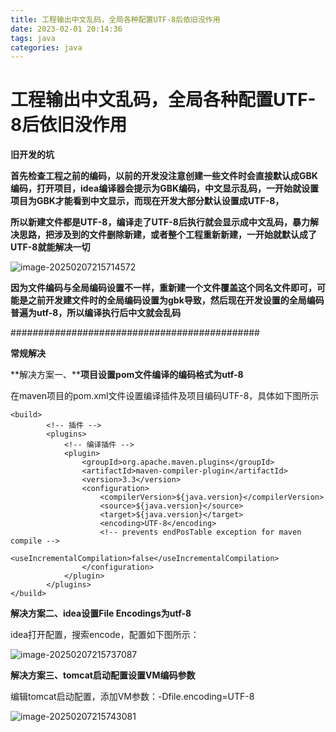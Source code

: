 ```yaml
---
title: 工程输出中文乱码，全局各种配置UTF-8后依旧没作用
date: 2023-02-01 20:14:36
tags: java
categories: java
---
```


# 工程输出中文乱码，全局各种配置UTF-8后依旧没作用

<!-- more -->

**旧开发的坑**

**首先检查工程之前的编码，以前的开发没注意创建一些文件时会直接默认成GBK编码，打开项目，idea编译器会提示为GBK编码，中文显示乱码，一开始就设置项目为GBK才能看到中文显示，而现在开发大部分默认设置成UTF-8，**

**所以新建文件都是UTF-8，编译走了UTF-8后执行就会显示成中文乱码，暴力解决思路，把涉及到的文件删除新建，或者整个工程重新新建，一开始就默认成了UTF-8就能解决一切**

![image-20250207215714572](C:\Users\JIA\AppData\Roaming\Typora\typora-user-images\image-20250207215714572.png)

**因为文件编码与全局编码设置不一样，重新建一个文件覆盖这个同名文件即可，可能是之前开发建文件时的全局编码设置为gbk导致，然后现在开发设置的全局编码普遍为utf-8，所以编译执行后中文就会乱码**

#############################################

**常规解决**

**解决方案一、****项目设置pom文件编译的编码格式为utf-8**

在maven项目的pom.xml文件设置编译插件及项目编码<encoding>UTF-8</encoding>，具体如下图所示

```
<build>
        <!-- 插件 -->
        <plugins>
            <!-- 编译插件 -->
            <plugin>
                <groupId>org.apache.maven.plugins</groupId>
                <artifactId>maven-compiler-plugin</artifactId>
                <version>3.3</version>
                <configuration>
                    <compilerVersion>${java.version}</compilerVersion>
                    <source>${java.version}</source>
                    <target>${java.version}</target>
                    <encoding>UTF-8</encoding>
                    <!-- prevents endPosTable exception for maven compile -->
                    <useIncrementalCompilation>false</useIncrementalCompilation>
                </configuration>
            </plugin>
        </plugins>
</build>
```

**解决方案二、idea设置File Encodings为utf-8**

idea打开配置，搜索encode，配置如下图所示：

![image-20250207215737087](C:\Users\JIA\AppData\Roaming\Typora\typora-user-images\image-20250207215737087.png)

**解决方案三、tomcat启动配置设置VM编码参数**

编辑tomcat启动配置，添加VM参数：-Dfile.encoding=UTF-8

![image-20250207215743081](C:\Users\JIA\AppData\Roaming\Typora\typora-user-images\image-20250207215743081.png)

